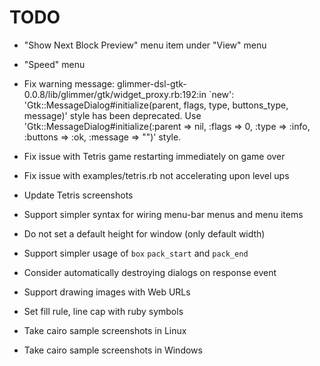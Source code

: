 # TODO

- "Show Next Block Preview" menu item under "View" menu
- "Speed" menu
- Fix warning message: glimmer-dsl-gtk-0.0.8/lib/glimmer/gtk/widget_proxy.rb:192:in `new': 'Gtk::MessageDialog#initialize(parent, flags, type, buttons_type, message)' style has been deprecated. Use 'Gtk::MessageDialog#initialize(:parent => nil, :flags => 0, :type => :info, :buttons => :ok, :message => "")' style.
- Fix issue with Tetris game restarting immediately on game over
- Fix issue with examples/tetris.rb not accelerating upon level ups
- Update Tetris screenshots

- Support simpler syntax for wiring menu-bar menus and menu items
- Do not set a default height for window (only default width)
- Support simpler usage of `box` `pack_start` and `pack_end`
- Consider automatically destroying dialogs on response event
- Support drawing images with Web URLs
- Set fill rule, line cap with ruby symbols
- Take cairo sample screenshots in Linux
- Take cairo sample screenshots in Windows
